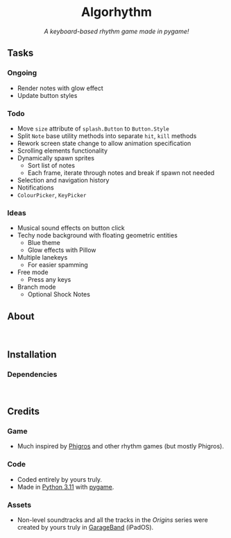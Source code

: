 <h1 align="center"> Algorhythm </h1>

<div align="center"> <em>A keyboard-based rhythm game made in pygame!</em> </div>


## Tasks

### Ongoing
- Render notes with glow effect
- Update button styles

### Todo
- Move `size` attribute of `splash.Button` to `Button.Style`
- Split `Note` base utility methods into separate `hit`, `kill` methods
- Rework screen state change to allow animation specification
- Scrolling elements functionality
- Dynamically spawn sprites
  - Sort list of notes
  - Each frame, iterate through notes and break if spawn not needed
- Selection and navigation history
- Notifications
- `ColourPicker`, `KeyPicker`

### Ideas
- Musical sound effects on button click
- Techy node background with floating geometric entities
  - Blue theme
  - Glow effects with Pillow
- Multiple lanekeys
  - For easier spamming
- Free mode
  - Press any keys
- Branch mode
  - Optional Shock Notes


## About


<br>


## Installation

### Dependencies


<br>


## Credits

### Game
* Much inspired by [Phigros](...) and other rhythm games (but mostly Phigros).

### Code
* Coded entirely by yours truly.
* Made in [Python 3.11](...) with [pygame](...).

### Assets
* Non-level soundtracks and all the tracks in the *Origins* series were created by yours truly in [GarageBand](...) (iPadOS).
